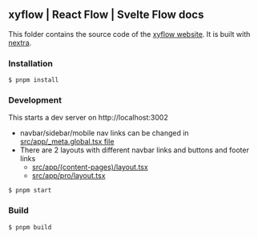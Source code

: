 ## xyflow | React Flow | Svelte Flow docs

This folder contains the source code of the [xyflow website](https://xyflow.com). It is built with [nextra](https://nextra.site/).

### Installation

```
$ pnpm install
```

### Development

This starts a dev server on http://localhost:3002

- navbar/sidebar/mobile nav links can be changed in [src/app/_meta.global.tsx file](./src/app/_meta.global.ts)
- There are 2 layouts with different navbar links and buttons and footer links
  - [src/app/(content-pages)/layout.tsx](./src/app/(content-pages)/layout.tsx) 
  - [src/app/pro/layout.tsx](./src/app/pro/layout.tsx) 

```
$ pnpm start
```

### Build

```
$ pnpm build
```
